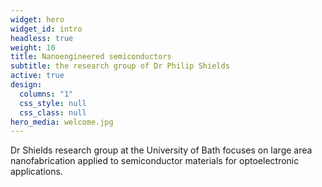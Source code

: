 ```yaml
---
widget: hero
widget_id: intro
headless: true
weight: 10
title: Nanoengineered semiconductors
subtitle: the research group of Dr Philip Shields
active: true
design:
  columns: "1"
  css_style: null
  css_class: null
hero_media: welcome.jpg
---
```

Dr Shields research group at the University of Bath focuses on large area nanofabrication applied to semiconductor materials for optoelectronic applications.